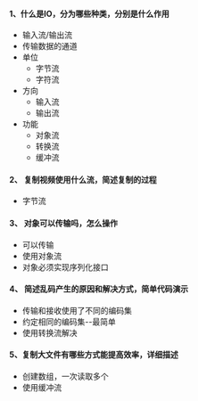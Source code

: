 #### 1、什么是IO，分为哪些种类，分别是什么作用

* 输入流/输出流
* 传输数据的通道
* 单位
  * 字节流
  * 字符流
* 方向
  * 输入流
  * 输出流
* 功能
  * 对象流
  * 转换流
  * 缓冲流

#### 2、 复制视频使用什么流，简述复制的过程

* 字节流

#### 3、 对象可以传输吗，怎么操作

* 可以传输
* 使用对象流
* 对象必须实现序列化接口

#### 4、 简述乱码产生的原因和解决方式，简单代码演示

* 传输和接收使用了不同的编码集
* 约定相同的编码集--最简单
* 使用转换流解决

#### 5、复制大文件有哪些方式能提高效率，详细描述

* 创建数组，一次读取多个
* 使用缓冲流



